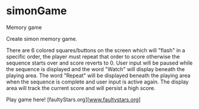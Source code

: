 # simonGame
Memory game

Create simon memory game.

There are 6 colored squares/buttons on the screen which will "flash" in a specific order, the player must repeat that order to score otherwise the sequence starts over and score reverts to 0. User input will be paused while the sequence is displayed and the word "Watch" will display beneath the playing area. The word "Repeat" will be displayed beneath the playing area when the sequence is complete and user input is active again. The display area will track the current score and will persist a high score.

Play game here! [faultyStars.org][www.faultystars.org]